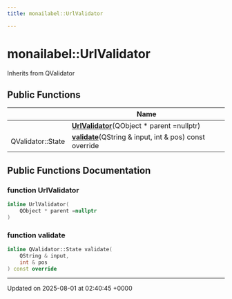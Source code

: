 ```yaml
---
title: monailabel::UrlValidator

---
```


# monailabel::UrlValidator





Inherits from QValidator

## Public Functions

|                | Name           |
| -------------- | -------------- |
| | **[UrlValidator](../Classes/classmonailabel_1_1UrlValidator.md#function-urlvalidator)**(QObject * parent =nullptr) |
| QValidator::State | **[validate](../Classes/classmonailabel_1_1UrlValidator.md#function-validate)**(QString & input, int & pos) const override |

## Public Functions Documentation

### function UrlValidator

```cpp
inline UrlValidator(
    QObject * parent =nullptr
)
```


### function validate

```cpp
inline QValidator::State validate(
    QString & input,
    int & pos
) const override
```


-------------------------------

Updated on 2025-08-01 at 02:40:45 +0000